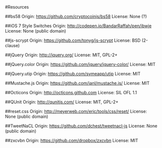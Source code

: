 #Resources

##bs58
Origin: https://github.com/cryptocoinjs/bs58
License: None (?)

##iOS 7 Style Switches
Origin: http://codepen.io/BandarRaffah/pen/ibwje
License: None (public domain)

##js-scrypt
Origin: https://github.com/tonyg/js-scrypt
License: BSD (2-clause)

##jQuery
Origin: http://jquery.org/
License: MIT, GPL-2+

##jQuery.color
Origin: https://github.com/jquery/jquery-color/
License: MIT

##jQuery.utip
Origin: https://github.com/symeapp/utip
License: MIT

##Mustache.js
Origin: https://github.com/janl/mustache.js/
License: MIT

##Octicons
Origin: http://octicons.github.com
License: SIL OFL 1.1

##QUnit
Origin: http://qunitjs.com/
License: MIT, GPL-2+

##reset.css
Origin: http://meyerweb.com/eric/tools/css/reset/
License: None (public domain)

##TweetNaCL
Origin: https://github.com/dchest/tweetnacl-js
License: None (public domain)

##zxcvbn
Origin: https://github.com/dropbox/zxcvbn
License: MIT
